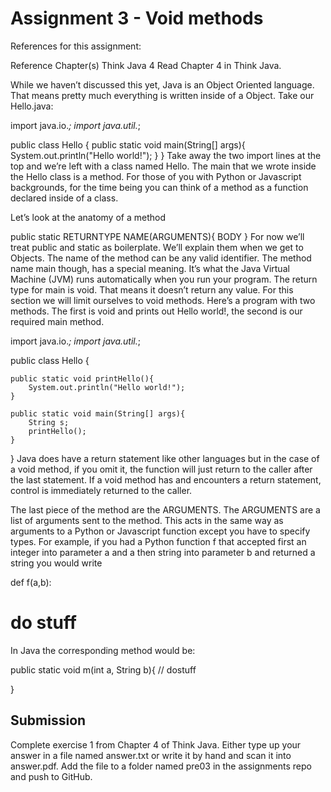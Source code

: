 # Assignment 3 - Void methods

References for this assignment:

Reference	Chapter(s)
Think Java	4
Read Chapter 4 in Think Java.

While we haven’t discussed this yet, Java is an Object Oriented language. That means pretty much everything is written inside of a Object. Take our Hello.java:

import java.io.*;
import java.util.*;

public class Hello {
    public static void main(String[] args){
        System.out.println("Hello world!");
    }
}
Take away the two import lines at the top and we’re left with a class named Hello. The main that we wrote inside the Hello class is a method. For those of you with Python or Javascript backgrounds, for the time being you can think of a method as a function declared inside of a class.

Let’s look at the anatomy of a method

public static RETURNTYPE NAME(ARGUMENTS){
 BODY
}
For now we’ll treat public and static as boilerplate. We’ll explain them when we get to Objects. The name of the method can be any valid identifier. The method name main though, has a special meaning. It’s what the Java Virtual Machine (JVM) runs automatically when you run your program. The return type for main is void. That means it doesn’t return any value. For this section we will limit ourselves to void methods. Here’s a program with two methods. The first is void and prints out Hello world!, the second is our required main method.

import java.io.*;
import java.util.*;

public class Hello {

    public static void printHello(){
        System.out.println("Hello world!");
    }

    public static void main(String[] args){
        String s;
        printHello();
    }

}
Java does have a return statement like other languages but in the case of a void method, if you omit it, the function will just return to the caller after the last statement. If a void method has and encounters a return statement, control is immediately returned to the caller.

The last piece of the method are the ARGUMENTS. The ARGUMENTS are a list of arguments sent to the method. This acts in the same way as arguments to a Python or Javascript function except you have to specify types. For example, if you had a Python function f that accepted first an integer into parameter a and a then string into parameter b and returned a string you would write

def f(a,b):
  # do stuff

In Java the corresponding method would be:

public static void m(int a, String b){
  // dostuff


}
## Submission

Complete exercise 1 from Chapter 4 of Think Java. Either type up your answer in a file named answer.txt or write it by hand and scan it into answer.pdf. Add the file to a folder named pre03 in the assignments repo and push to GitHub.
